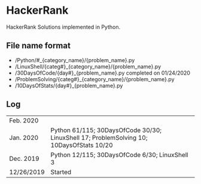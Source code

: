 # HackerRank

HackerRank Solutions implemented in Python. 

## File name format
- /Python/#_{category_name}/{problem_name}.py
- /LinuxShell/{categ#}_{category_name}/{problem_name}.py
- /30DaysOfCode/{day#}_{problem_name}.py    completed on 01/24/2020
- /ProblemSolving/{categ#}_{category_name}/{problem_name}.py
- /10DaysOfStats/{day#}_{problem_name}.py

## Log

<!-- https://www.hackerrank.com/mizukirc -->

|             |                     |
| --          | --                  |
| Feb. 2020   |                     |
| Jan. 2020   | Python 61/115; 30DaysOfCode 30/30; LinuxShell 17; ProblemSolving 10; 10DaysOfStats 10/20 |
| Dec. 2019   | Python 12/115; 30DaysOfCode 6/30; LinuxShell 3  |
| 12/26/2019  | Started             |


